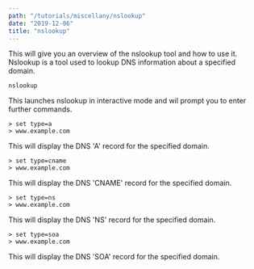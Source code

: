 ```yaml
---
path: "/tutorials/miscellany/nslookup"
date: "2019-12-06"
title: "nslookup"
---
```


This will give you an overview of the nslookup tool and how to use it. Nslookup is a tool used to lookup DNS information about a specified domain.

```batch
nslookup
```
This launches nslookup in interactive mode and wil prompt you to enter further commands.

```batch
> set type=a
> www.example.com
```

This will display the DNS 'A' record for the specified domain.

```batch
> set type=cname
> www.example.com
```

This will display the DNS 'CNAME' record for the specified domain.

```batch
> set type=ns
> www.example.com
```

This will display the DNS 'NS' record for the specified domain.

```batch
> set type=soa
> www.example.com
```

This will display the DNS 'SOA' record for the specified domain.